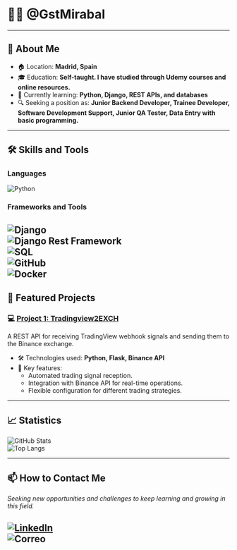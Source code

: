 # 👨‍💻 @GstMirabal
---
## 🎯 About Me  
- 🏠 Location: **Madrid, Spain**  
- 🎓 Education: **Self-taught. I have studied through Udemy courses and online resources.**  
- 🌱 Currently learning: **Python, Django, REST APIs, and databases**  
- 🔍 Seeking a position as: **Junior Backend Developer, Trainee Developer, Software Development Support, Junior QA Tester, Data Entry with basic programming.**
---

## 🛠️ Skills and Tools  

### Languages  
![Python](https://img.shields.io/badge/Python-3.12-blue?style=flat&logo=python)

### Frameworks and Tools  
![Django](https://img.shields.io/badge/Django-4.2-green?style=flat&logo=django)  
![Django Rest Framework](https://img.shields.io/badge/Django%20Rest%20Framework-3.14-blue?style=flat&logo=django)  
![SQL](https://img.shields.io/badge/SQL-Database-blue?style=flat&logo=postgresql)  
![GitHub](https://img.shields.io/badge/GitHub-Platform-black?style=flat&logo=github)  
![Docker](https://img.shields.io/badge/Docker-Container-blue?style=flat&logo=docker)
---

## 🚀 Featured Projects  

### 💻 [Project 1: Tradingview2EXCH](https://github.com/GstMirabal/Tradingview2EXCH)  
A REST API for receiving TradingView webhook signals and sending them to the Binance exchange.  
- 🛠️ Technologies used: **Python, Flask, Binance API**  
- 🌟 Key features:  
  - Automated trading signal reception.  
  - Integration with Binance API for real-time operations.  
  - Flexible configuration for different trading strategies.  

---

## 📈 Statistics  

![GitHub Stats](https://github-readme-stats.vercel.app/api?username=GstMirabal&show_icons=true&theme=radical)  
![Top Langs](https://github-readme-stats.vercel.app/api/top-langs/?username=GstMirabal&layout=compact&theme=radical)  

---

## 📫 How to Contact Me  

*Seeking new opportunities and challenges to keep learning and growing in this field.*

[![LinkedIn](https://img.shields.io/badge/LinkedIn-Connect-blue?style=flat&logo=linkedin)](https://www.linkedin.com/in/gustavo-adolfo-mirabal-suarez-ab2738127/)  
![Correo](https://img.shields.io/badge/Email-gst.mirabal%40gmail.com-red?style=flat&logo=gmail)
---
